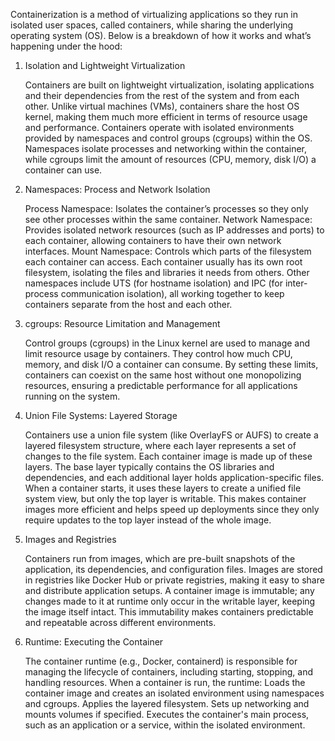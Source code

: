 Containerization is a method of virtualizing applications so they run in isolated user spaces, called containers, while sharing the underlying operating system (OS). Below is a breakdown of how it works and what’s happening under the hood:
1. Isolation and Lightweight Virtualization

    Containers are built on lightweight virtualization, isolating applications and their dependencies from the rest of the system and from each other. Unlike virtual machines (VMs), containers share the host OS kernel, making them much more efficient in terms of resource usage and performance.
    Containers operate with isolated environments provided by namespaces and control groups (cgroups) within the OS. Namespaces isolate processes and networking within the container, while cgroups limit the amount of resources (CPU, memory, disk I/O) a container can use.

2. Namespaces: Process and Network Isolation

    Process Namespace: Isolates the container’s processes so they only see other processes within the same container.
    Network Namespace: Provides isolated network resources (such as IP addresses and ports) to each container, allowing containers to have their own network interfaces.
    Mount Namespace: Controls which parts of the filesystem each container can access. Each container usually has its own root filesystem, isolating the files and libraries it needs from others.
    Other namespaces include UTS (for hostname isolation) and IPC (for inter-process communication isolation), all working together to keep containers separate from the host and each other.

3. cgroups: Resource Limitation and Management

    Control groups (cgroups) in the Linux kernel are used to manage and limit resource usage by containers. They control how much CPU, memory, and disk I/O a container can consume.
    By setting these limits, containers can coexist on the same host without one monopolizing resources, ensuring a predictable performance for all applications running on the system.

4. Union File Systems: Layered Storage

    Containers use a union file system (like OverlayFS or AUFS) to create a layered filesystem structure, where each layer represents a set of changes to the file system.
    Each container image is made up of these layers. The base layer typically contains the OS libraries and dependencies, and each additional layer holds application-specific files.
    When a container starts, it uses these layers to create a unified file system view, but only the top layer is writable. This makes container images more efficient and helps speed up deployments since they only require updates to the top layer instead of the whole image.

5. Images and Registries

    Containers run from images, which are pre-built snapshots of the application, its dependencies, and configuration files. Images are stored in registries like Docker Hub or private registries, making it easy to share and distribute application setups.
    A container image is immutable; any changes made to it at runtime only occur in the writable layer, keeping the image itself intact. This immutability makes containers predictable and repeatable across different environments.

6. Runtime: Executing the Container

    The container runtime (e.g., Docker, containerd) is responsible for managing the lifecycle of containers, including starting, stopping, and handling resources.
    When a container is run, the runtime:
        Loads the container image and creates an isolated environment using namespaces and cgroups.
        Applies the layered filesystem.
        Sets up networking and mounts volumes if specified.
        Executes the container's main process, such as an application or a service, within the isolated environment.
